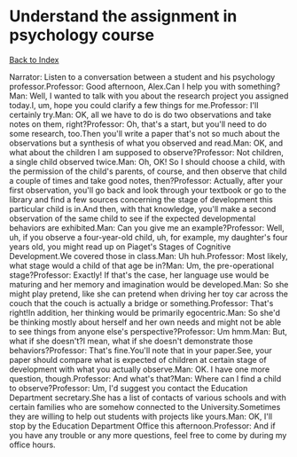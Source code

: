 # Understand the assignment in psychology course
[Back to Index](https://github.com/windows10010/tpoExtractor/blob/master/README.md)

Narrator: Listen to a conversation between a student and his psychology professor.Professor: Good afternoon, Alex.Can I help you with something?Man: Well, I wanted to talk with you about the research project you assigned today.I, um, hope you could clarify a few things for me.Professor: I'll certainly try.Man: OK, all we have to do is do two observations and take notes on them, right?Professor: Oh, that's a start, but you'll need to do some research, too.Then you'll write a paper that's not so much about the observations but a synthesis of what you observed and read.Man: OK, and what about the children I am supposed to observe?Professor: Not children, a single child observed twice.Man: Oh, OK! So I should choose a child, with the permission of the child's parents, of course, and then observe that child a couple of times and take good notes, then?Professor: Actually, after your first observation, you'll go back and look through your textbook or go to the library and find a few sources concerning the stage of development this particular child is in.And then, with that knowledge, you'll make a second observation of the same child to see if the expected developmental behaviors are exhibited.Man: Can you give me an example?Professor: Well, uh, if you observe a four-year-old child, uh, for example, my daughter's four years old, you might read up on Piaget's Stages of Cognitive Development.We covered those in class.Man: Uh huh.Professor: Most likely, what stage would a child of that age be in?Man: Um, the pre-operational stage?Professor: Exactly! If that's the case, her language use would be maturing and her memory and imagination would be developed.Man: So she might play pretend, like she can pretend when driving her toy car across the couch that the couch is actually a bridge or something.Professor: That's right!In addition, her thinking would be primarily egocentric.Man: So she'd be thinking mostly about herself and her own needs and might not be able to see things from anyone else's perspective?Professor: Um hmm.Man: But, what if she doesn't?I mean, what if she doesn't demonstrate those behaviors?Professor: That's fine.You'll note that in your paper.See, your paper should compare what is expected of children at certain stage of development with what you actually observe.Man: OK. I have one more question, though.Professor: And what's that?Man: Where can I find a child to observe?Professor: Um, I'd suggest you contact the Education Department secretary.She has a list of contacts of various schools and with certain families who are somehow connected to the University.Sometimes they are willing to help out students with projects like yours.Man: OK, I'll stop by the Education Department Office this afternoon.Professor: And if you have any trouble or any more questions, feel free to come by during my office hours.
 